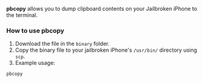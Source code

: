 **pbcopy** allows you to dump clipboard contents on your Jailbroken iPhone to the terminal.

### How to use pbcopy
1. Download the file in the ``binary`` folder.
2. Copy the binary file to your jailbroken iPhone's `/usr/bin/` directory using `scp`.
3. Example usage:
```
pbcopy
```
